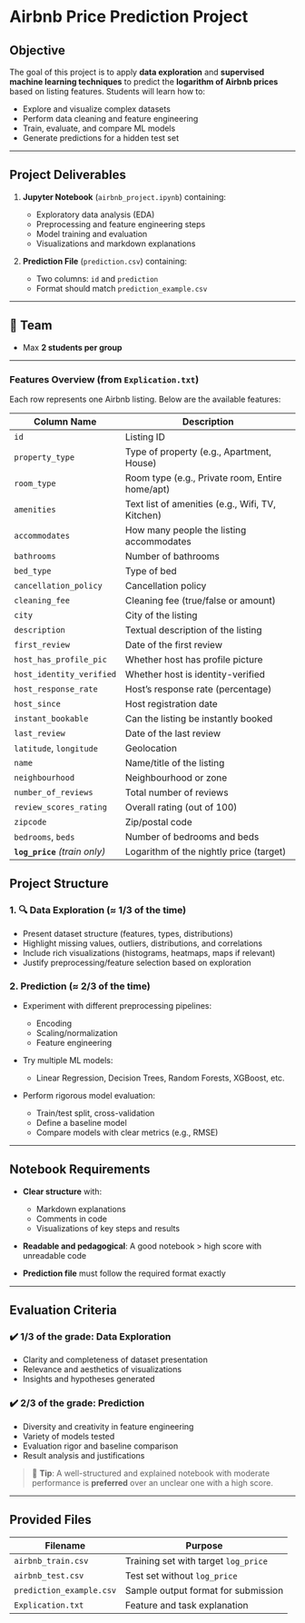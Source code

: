 # Airbnb Price Prediction Project

## Objective

The goal of this project is to apply **data exploration** and **supervised machine learning techniques** to predict the **logarithm of Airbnb prices** based on listing features. Students will learn how to:

- Explore and visualize complex datasets
- Perform data cleaning and feature engineering
- Train, evaluate, and compare ML models
- Generate predictions for a hidden test set

---

## Project Deliverables

1. **Jupyter Notebook** (`airbnb_project.ipynb`) containing:

   - Exploratory data analysis (EDA)
   - Preprocessing and feature engineering steps
   - Model training and evaluation
   - Visualizations and markdown explanations

2. **Prediction File** (`prediction.csv`) containing:

   - Two columns: `id` and `prediction`
   - Format should match `prediction_example.csv`

---

## 👥 Team

- Max **2 students per group**

---

### Features Overview (from `Explication.txt`)

Each row represents one Airbnb listing. Below are the available features:

| Column Name                    | Description                                      |
| ------------------------------ | ------------------------------------------------ |
| `id`                           | Listing ID                                       |
| `property_type`                | Type of property (e.g., Apartment, House)        |
| `room_type`                    | Room type (e.g., Private room, Entire home/apt)  |
| `amenities`                    | Text list of amenities (e.g., Wifi, TV, Kitchen) |
| `accommodates`                 | How many people the listing accommodates         |
| `bathrooms`                    | Number of bathrooms                              |
| `bed_type`                     | Type of bed                                      |
| `cancellation_policy`          | Cancellation policy                              |
| `cleaning_fee`                 | Cleaning fee (true/false or amount)              |
| `city`                         | City of the listing                              |
| `description`                  | Textual description of the listing               |
| `first_review`                 | Date of the first review                         |
| `host_has_profile_pic`         | Whether host has profile picture                 |
| `host_identity_verified`       | Whether host is identity-verified                |
| `host_response_rate`           | Host’s response rate (percentage)                |
| `host_since`                   | Host registration date                           |
| `instant_bookable`             | Can the listing be instantly booked              |
| `last_review`                  | Date of the last review                          |
| `latitude`, `longitude`        | Geolocation                                      |
| `name`                         | Name/title of the listing                        |
| `neighbourhood`                | Neighbourhood or zone                            |
| `number_of_reviews`            | Total number of reviews                          |
| `review_scores_rating`         | Overall rating (out of 100)                      |
| `zipcode`                      | Zip/postal code                                  |
| `bedrooms`, `beds`             | Number of bedrooms and beds                      |
| **`log_price`** _(train only)_ | Logarithm of the nightly price (target)          |

## Project Structure

### 1. 🔍 Data Exploration (≈ 1/3 of the time)

- Present dataset structure (features, types, distributions)
- Highlight missing values, outliers, distributions, and correlations
- Include rich visualizations (histograms, heatmaps, maps if relevant)
- Justify preprocessing/feature selection based on exploration

### 2. Prediction (≈ 2/3 of the time)

- Experiment with different preprocessing pipelines:

  - Encoding
  - Scaling/normalization
  - Feature engineering

- Try multiple ML models:

  - Linear Regression, Decision Trees, Random Forests, XGBoost, etc.

- Perform rigorous model evaluation:

  - Train/test split, cross-validation
  - Define a baseline model
  - Compare models with clear metrics (e.g., RMSE)

---

## Notebook Requirements

- **Clear structure** with:

  - Markdown explanations
  - Comments in code
  - Visualizations of key steps and results

- **Readable and pedagogical**: A good notebook > high score with unreadable code
- **Prediction file** must follow the required format exactly

---

## Evaluation Criteria

### ✔️ 1/3 of the grade: **Data Exploration**

- Clarity and completeness of dataset presentation
- Relevance and aesthetics of visualizations
- Insights and hypotheses generated

### ✔️ 2/3 of the grade: **Prediction**

- Diversity and creativity in feature engineering
- Variety of models tested
- Evaluation rigor and baseline comparison
- Result analysis and justifications

> 🔔 **Tip**: A well-structured and explained notebook with moderate performance is **preferred** over an unclear one with a high score.

---

## Provided Files

| Filename                 | Purpose                              |
| ------------------------ | ------------------------------------ |
| `airbnb_train.csv`       | Training set with target `log_price` |
| `airbnb_test.csv`        | Test set without `log_price`         |
| `prediction_example.csv` | Sample output format for submission  |
| `Explication.txt`        | Feature and task explanation         |
